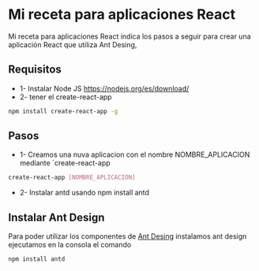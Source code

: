 # Mi receta para aplicaciones React
Mi receta para aplicaciones React indica los pasos a seguir para crear una aplicación React que utiliza Ant Desing,

## Requisitos 

+ 1- Instalar Node JS
https://nodejs.org/es/download/
+ 2- tener el create-react-app 
```bash
npm install create-react-app -g
```


## Pasos
+ 1- Creamos una nuva aplicacion con el nombre NOMBRE_APLICACION mediante `create-react-app
```bash
create-react-app [NOMBRE_APLICACION]
```
+ 2- Instalar antd usando npm install antd

## Instalar Ant Design
Para poder utilizar los componentes de [Ant Desing](https://ant.design/components/overview/) instalamos ant design ejecutamos en la consola el comando

```bash
npm install antd
```
